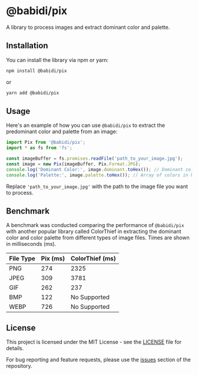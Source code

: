 # @babidi/pix

A library to process images and extract dominant color and palette.

## Installation

You can install the library via npm or yarn:

```bash
npm install @babidi/pix
```

or

```bash
yarn add @babidi/pix
```

## Usage

Here's an example of how you can use `@babidi/pix` to extract the predominant color and palette from an image:

```javascript
import Pix from '@babidi/pix';
import * as fs from 'fs';

const imageBuffer = fs.promises.readFile('path_to_your_image.jpg');
const image = new Pix(imageBuffer, Pix.Format.JPG);
console.log('Dominant Color:', image.dominant.toHex()); // Dominant color in hexadecimal format
console.log('Palette:', image.palette.toHex()); // Array of colors in hexadecimal format
```

Replace `'path_to_your_image.jpg'` with the path to the image file you want to process.

## Benchmark

A benchmark was conducted comparing the performance of `@babidi/pix` with another popular library called ColorThief in extracting the dominant color and color palette from different types of image files. Times are shown in milliseconds (ms).

| File Type | Pix (ms) | ColorThief (ms) |
|-----------|----------|-----------------|
| PNG       | 274      | 2325            |
| JPEG      | 309      | 3781            |
| GIF       | 262      | 237             |
| BMP       | 122      | No Supported    |
| WEBP      | 726      | No Supported    |

## License

This project is licensed under the MIT License - see the [LICENSE](LICENSE) file for details.

For bug reporting and feature requests, please use the [issues](https://github.com/valentin-marquez/pix/issues) section of the repository.